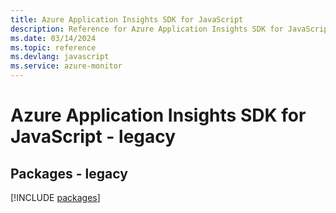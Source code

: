 ```yaml
---
title: Azure Application Insights SDK for JavaScript
description: Reference for Azure Application Insights SDK for JavaScript
ms.date: 03/14/2024
ms.topic: reference
ms.devlang: javascript
ms.service: azure-monitor
---
```

# Azure Application Insights SDK for JavaScript - legacy
## Packages - legacy
[!INCLUDE [packages](application-insights-index.md)]